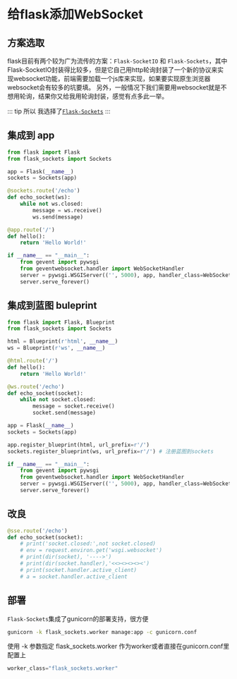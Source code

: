 # 给flask添加WebSocket
## 方案选取
flask目前有两个较为广为流传的方案：`Flask-SocketIO` 和 `Flask-Sockets`，其中Flask-SocketIO封装得比较多，但是它自己用http轮询封装了一个新的协议来实现websocket功能，前端需要加载一个js库来实现，如果要实现原生浏览器websocket会有较多的坑要填。
另外，一般情况下我们需要用websocket就是不想用轮询，结果你又给我用轮询封装，感觉有点多此一举。

::: tip 所以
我选择了[`Flask-Sockets`](https://github.com/heroku-python/flask-sockets)
:::

## 集成到 app
``` python
from flask import Flask
from flask_sockets import Sockets

app = Flask(__name__)
sockets = Sockets(app)

@sockets.route('/echo')
def echo_socket(ws):
    while not ws.closed:
        message = ws.receive()
        ws.send(message)

@app.route('/')
def hello():
    return 'Hello World!'

if __name__ == "__main__":
    from gevent import pywsgi
    from geventwebsocket.handler import WebSocketHandler
    server = pywsgi.WSGIServer(('', 5000), app, handler_class=WebSocketHandler)
    server.serve_forever()
```

## 集成到蓝图 buleprint
``` python {21}
from flask import Flask, Blueprint
from flask_sockets import Sockets

html = Blueprint(r'html', __name__)
ws = Blueprint(r'ws', __name__)

@html.route('/')
def hello():
    return 'Hello World!'

@ws.route('/echo')
def echo_socket(socket):
    while not socket.closed:
        message = socket.receive()
        socket.send(message)

app = Flask(__name__)
sockets = Sockets(app)

app.register_blueprint(html, url_prefix=r'/')
sockets.register_blueprint(ws, url_prefix=r'/') # 注册蓝图到sockets

if __name__ == "__main__":
    from gevent import pywsgi
    from geventwebsocket.handler import WebSocketHandler
    server = pywsgi.WSGIServer(('', 5000), app, handler_class=WebSocketHandler)
    server.serve_forever()
```

## 改良
``` python
@sse.route('/echo')
def echo_socket(socket):
    # print('socket.closed:',not socket.closed)
    # env = request.environ.get('wsgi.websocket')
    # print(dir(socket), '---->')
    # print(dir(socket.handler),'<<><><><><')
    # print(socket.handler.active_client)
    # a = socket.handler.active_client
```

## 部署
`Flask-Sockets`集成了gunicorn的部署支持，很方便
``` sh
gunicorn -k flask_sockets.worker manage:app -c gunicorn.conf
```
使用 -k 参数指定 flask_sockets.worker 作为worker或者直接在gunicorn.conf里配置上
``` python
worker_class="flask_sockets.worker"
```

